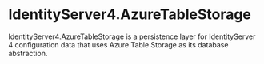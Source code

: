 # IdentityServer4.AzureTableStorage

IdentityServer4.AzureTableStorage is a persistence layer for IdentityServer 4 configuration data that uses Azure Table Storage as its database abstraction.
